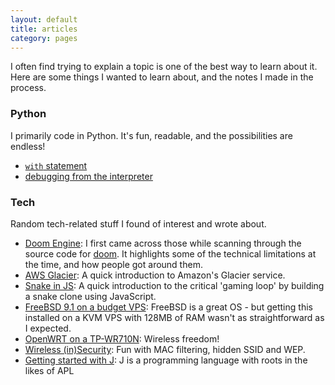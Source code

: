 ```yaml
---
layout: default
title: articles
category: pages
---
```


I often find trying to explain a topic is one of the best way to learn about it. Here are some things I wanted to learn about, and the notes I made in the process.

### Python ###

I primarily code in Python. It's fun, readable, and the possibilities are endless!

*   [`with` statement](code_python-with.html)
*   [debugging from the interpreter](code_python-debug.html)

### Tech ###

Random tech-related stuff I found of interest and wrote about.

*   [Doom Engine](code_doom-engine.html):
    I first came across those while scanning through the source code for [doom](http://www.github.com/id). It highlights some of the technical limitations at the time, and how people got around them.
*   [AWS Glacier](proj_aws-glacier.html):
    A quick introduction to Amazon's Glacier service.
*   [Snake in JS](gaming_snake.html):
    A quick introduction to the critical 'gaming loop' by building a snake clone using JavaScript.
*   [FreeBSD 9.1 on a budget VPS](misc_freebsd-vm128.html):
    FreeBSD is a great OS - but getting this installed on a KVM VPS with 128MB of RAM wasn't as straightforward as I expected.
*   [OpenWRT on a TP-WR710N](misc_openwrt-wr710n.html):
    Wireless freedom!
*   [Wireless (in)Security](misc_wireless_insecurity.html):
    Fun with MAC filtering, hidden SSID and WEP.
*   [Getting started with J](code_j-intro.html):
    J is a programming language with roots in the likes of APL

<!-- this needs further editing and should probably live in the misc section!

### Non-technical ###

*   [Singapore vs United Kingdom](misc_sg_vs_uk.html):
    I relocated to Singapore from the UK. How certain things (banking/mobile/transport/...) differ.
*   [Languages](lang_all.html):
    Not the programming kind.
*   [Fitness events](misc_fitness-events.html):
    Fitness events I participated in, with some tips for people thinking of joining up.
*   [FX Forward](finance_fx-forward.html):
    Because a colleague asked me and I couldn't give a satisfying answer. Though I'm not sure that one is satisfying either!
-->
